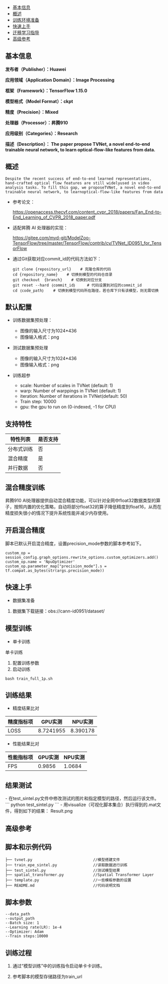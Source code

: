 -   [基本信息](#基本信息.md)
-   [概述](#概述.md)
-   [训练环境准备](#训练环境准备.md)
-   [快速上手](#快速上手.md)
-   [迁移学习指导](#迁移学习指导.md)
-   [高级参考](#高级参考.md)
<h2 id="基本信息.md">基本信息</h2>

**发布者（Publisher）：Huawei**

**应用领域（Application Domain）：Image Processing**

**框架（Framework）：TensorFlow 1.15.0**

**模型格式（Model Format）：ckpt**

**精度（Precision）：Mixed**

**处理器（Processor）：昇腾910**

**应用级别（Categories）：Research**

**描述（Description）： The paper propose
TVNet, a novel end-to-end trainable neural network, to learn
optical-flow-like features from data.** 
<h2 id="概述.md">概述</h2>

    Despite the recent success of end-to-end learned representations, hand-crafted optical flow features are still widelyused in video analysis tasks. To fill this gap, we proposeTVNet, a novel end-to-end trainable neural network, to learnoptical-flow-like features from data

- 参考论文：

   https://openaccess.thecvf.com/content_cvpr_2018/papers/Fan_End-to-End_Learning_of_CVPR_2018_paper.pdf


- 适配昇腾 AI 处理器的实现：

  https://gitee.com/myd-git/ModelZoo-TensorFlow/tree/master/TensorFlow/contrib/cv/TVNet_ID0951_for_TensorFlow
     
- 通过Git获取对应commit\_id的代码方法如下：
    
    ```
    git clone {repository_url}    # 克隆仓库的代码
    cd {repository_name}    # 切换到模型的代码仓目录
    git checkout  {branch}    # 切换到对应分支
    git reset --hard ｛commit_id｝     # 代码设置到对应的commit_id
    cd ｛code_path｝    # 切换到模型代码所在路径，若仓库下只有该模型，则无需切换
    ```
  
## 默认配置<a name="section91661242121611"></a>

- 训练数据集预处理：

  - 图像的输入尺寸为1024*436
  - 图像输入格式：png

- 测试数据集预处理

  - 图像的输入尺寸为1024*436
  - 图像输入格式：png

- 训练超参

  - scale: Number of scales in TVNet (default: 1)
  - warp: Number of warppings in TVNet (default: 1)
  - iteration: Number of iterations in TVNet(default: 50)
  - Train step: 10000
  - gpu: the gpu to run on (0-indexed, -1 for CPU)

## 支持特性<a name="section1899153513554"></a>

| 特性列表  | 是否支持 |
|-------|------|
| 分布式训练 | 否    |
| 混合精度  | 是    |
| 并行数据  | 否    |


## 混合精度训练<a name="section168064817164"></a>

昇腾910 AI处理器提供自动混合精度功能，可以针对全网中float32数据类型的算子，按照内置的优化策略，自动将部分float32的算子降低精度到float16，从而在精度损失很小的情况下提升系统性能并减少内存使用。

## 开启混合精度<a name="section20779114113713"></a>

脚本已默认开启混合精度，设置precision_mode参数的脚本参考如下。

  ```
  custom_op = session_config.graph_options.rewrite_options.custom_optimizers.add()
  custom_op.name = 'NpuOptimizer'
  custom_op.parameter_map["precision_mode"].s = tf.compat.as_bytes(str(args.precision_mode))
  ```


<h2 id="快速上手.md">快速上手</h2>

- 数据集准备
1. 数据集下载链接：obs://cann-id0951/dataset/


## 模型训练<a name="section715881518135"></a>

- 单卡训练 

单卡训练 

1. 配置训练参数
2. 启动训练
```
bash train_full_1p.sh 
```

<h2 id="训练结果.md">训练结果</h2>


- 精度结果比对  

|精度指标项|GPU实测|NPU实测|
|---|---|---|
|LOSS|8.7241955|8.390178|

- 性能结果比对  

|性能指标项|GPU实测|NPU实测|
|---|---|---|
|FPS|0.9856|1.0684|

<h2 id="结果测试.md">结果测试</h2>
- 在test_sintel.py文件中修改测试的图片和指定模型的路径，然后运行该文件。
```
python test_sintel.py
```
- 用visualize（可视化脚本集合）执行得到的.mat文件，得到如下的结果：
Result.png

<h2 id="高级参考.md">高级参考</h2>

## 脚本和示例代码<a name="section08421615141513"></a>

```
├── tvnet.py                           //模型搭建文件
├── train_epe_sintel.py                //读取数据进行训练
├── test_sintel.py                     //测试模型结果
├── spatial_transformer.py             //Spatial Transformer Layer
├── template.py                        //一些模板参数的设置
├── README.md                          //代码说明文档
```

## 脚本参数<a name="section6669162441511"></a>




```
--data_path              
--output_path            
--Batch size: 1
--Learning rate(LR): 1e-4
--Optimizer: Adam
--Train steps:10000 
```

## 训练过程<a name="section1589455252218"></a>

1.  通过“模型训练”中的训练指令启动单卡卡训练。

2.  参考脚本的模型存储路径为train_url
